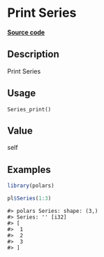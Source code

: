 

# Print Series

[**Source code**](https://github.com/pola-rs/r-polars/tree/main/R/series__series.R#L123)

## Description

Print Series

## Usage

<pre><code class='language-R'>Series_print()
</code></pre>

## Value

self

## Examples

``` r
library(polars)

pl$Series(1:3)
```

    #> polars Series: shape: (3,)
    #> Series: '' [i32]
    #> [
    #>  1
    #>  2
    #>  3
    #> ]

